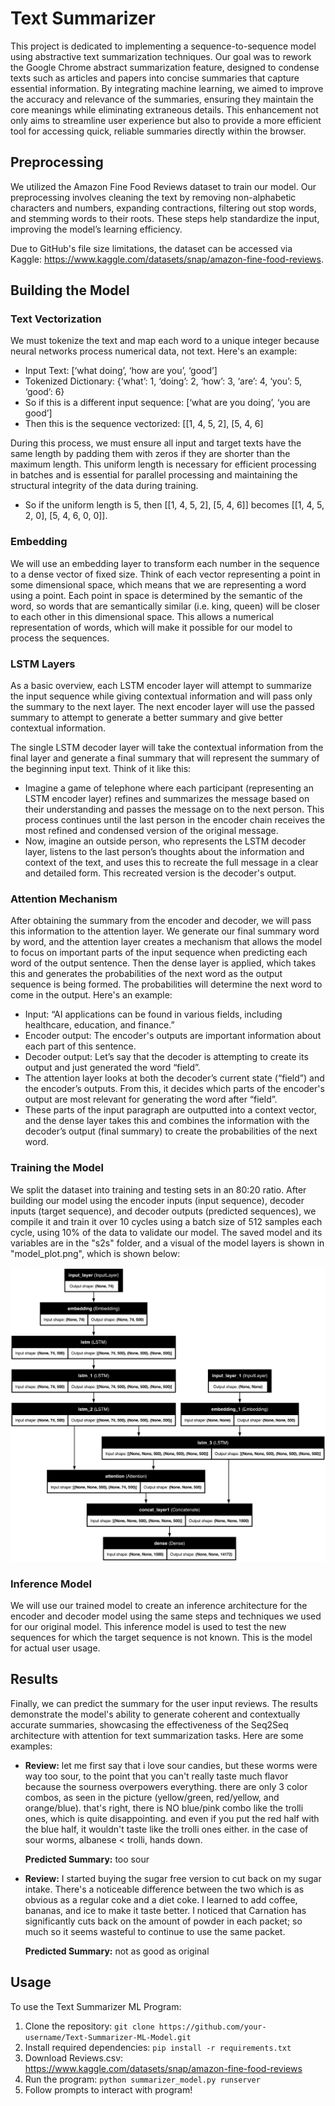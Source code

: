 # Text Summarizer
This project is dedicated to implementing a sequence-to-sequence model using abstractive text summarization techniques. Our goal was to rework the Google Chrome abstract summarization feature, designed to condense texts such as articles and papers into concise summaries that capture essential information. By integrating machine learning, we aimed to improve the accuracy and relevance of the summaries, ensuring they maintain the core meanings while eliminating extraneous details. This enhancement not only aims to streamline user experience but also to provide a more efficient tool for accessing quick, reliable summaries directly within the browser.




## Preprocessing
We utilized the Amazon Fine Food Reviews dataset to train our model. Our preprocessing involves cleaning the text by removing non-alphabetic characters and numbers, expanding contractions, filtering out stop words, and stemming words to their roots. These steps help standardize the input, improving the model’s learning efficiency.

Due to GitHub's file size limitations, the dataset can be accessed via Kaggle: https://www.kaggle.com/datasets/snap/amazon-fine-food-reviews.




## Building the Model
### Text Vectorization
We must tokenize the text and map each word to a unique integer because neural networks process numerical data, not text. Here's an example:

- Input Text: [‘what doing’, ‘how are you’, ‘good’]
- Tokenized Dictionary: {‘what’: 1, ‘doing’: 2, ‘how’: 3, ‘are’: 4, ‘you’: 5, ‘good’: 6}
- So if this is a different input sequence: [‘what are you doing’, ‘you are good’]
- Then this is the sequence vectorized: [[1, 4, 5, 2], [5, 4, 6]

During this process, we must ensure all input and target texts have the same length by padding them with zeros if they are shorter than the maximum length. This uniform length is necessary for efficient processing in batches and is essential for parallel processing and maintaining the structural integrity of the data during training.

- So if the uniform length is 5, then [[1, 4, 5, 2], [5, 4, 6]] becomes [[1, 4, 5, 2, 0], [5, 4, 6, 0, 0]].

### Embedding
We will use an embedding layer to transform each number in the sequence to a dense vector of fixed size. Think of each vector representing a point in some dimensional space, which means that we are representing a word using a point. Each point in space is determined by the semantic of the word, so words that are semantically similar (i.e. king, queen) will be closer to each other in this dimensional space. This allows a numerical representation of words, which will make it possible for our model to process the sequences.

### LSTM Layers
As a basic overview, each LSTM encoder layer will attempt to summarize the input sequence while giving contextual information and will pass only the summary to the next layer. The next encoder layer will use the passed summary to attempt to generate a better summary and give better contextual information.

The single LSTM decoder layer will take the contextual information from the final layer and generate a final summary that will represent the summary of the beginning input text. Think of it like this:

- Imagine a game of telephone where each participant (representing an LSTM encoder layer) refines and summarizes the message based on their understanding and passes the message on to the next person. This process continues until the last person in the encoder chain receives the most refined and condensed version of the original message.
- Now, imagine an outside person, who represents the LSTM decoder layer, listens to the last person’s thoughts about the information and context of the text, and uses this to recreate the full message in a clear and detailed form. This recreated version is the decoder's output.

### Attention Mechanism
After obtaining the summary from the encoder and decoder, we will pass this information to the attention layer. We generate our final summary word by word, and the attention layer creates a mechanism that allows the model to focus on important parts of the input sequence when predicting each word of the output sentence. Then the dense layer is applied, which takes this and generates the probabilities of the next word as the output sequence is being formed. The probabilities will determine the next word to come in the output. Here's an example:

- Input: “AI applications can be found in various fields, including healthcare, education, and finance.”
- Encoder output: The encoder's outputs are important information about each part of this sentence.
- Decoder output: Let’s say that the decoder is attempting to create its output and just generated the word “field”.
- The attention layer looks at both the decoder’s current state (“field”) and the encoder’s outputs. From this, it decides which parts of the encoder's output are most relevant for generating the word after “field”.
- These parts of the input paragraph are outputted into a context vector, and the dense layer takes this and combines the information with the decoder’s output (final summary) to create the probabilities of the next word.

### Training the Model
We split the dataset into training and testing sets in an 80:20 ratio. After building our model using the encoder inputs (input sequence), decoder inputs (target sequence), and decoder outputs (predicted sequences), we compile it and train it over 10 cycles using a batch size of 512 samples each cycle, using 10% of the data to validate our model. The saved model and its variables are in the "s2s" folder, and a visual of the model layers is shown in "model_plot.png", which is shown below:


![Sample Image](model_plot.png)



### Inference Model
We will use our trained model to create an inference architecture for the encoder and decoder model using the same steps and techniques we used for our original model. This inference model is used to test the new sequences for which the target sequence is not known. This is the model for actual user usage.




## Results
Finally, we can predict the summary for the user input reviews. The results demonstrate the model's ability to generate coherent and contextually accurate summaries, showcasing the effectiveness of the Seq2Seq architecture with attention for text summarization tasks. Here are some examples:

- **Review:** let me first say that i love sour candies, but these worms were way too sour, to the point that you can't really taste much flavor because the sourness overpowers everything. there are only 3 color combos, as seen in the picture (yellow/green, red/yellow, and orange/blue). that's right, there is NO blue/pink combo like the trolli ones, which is quite disappointing.  and even if you put the red half with the blue half, it wouldn't taste like the trolli ones either. in the case of sour worms, albanese &lt; trolli, hands down.

  **Predicted Summary:** too sour

- **Review:** I started buying the sugar free version to cut back on my sugar intake. There's a noticeable difference between the two which is as obvious as a regular coke and a diet coke. I learned to add coffee, bananas, and ice to make it taste better. I noticed that Carnation has significantly cuts back on the amount of powder in each packet; so much so it seems wasteful to continue to use the same packet.

  **Predicted Summary:** not as good as original




## Usage
To use the Text Summarizer ML Program:
1. Clone the repository: `git clone https://github.com/your-username/Text-Summarizer-ML-Model.git`
2. Install required dependencies: `pip install -r requirements.txt`
3. Download Reviews.csv: https://www.kaggle.com/datasets/snap/amazon-fine-food-reviews
4. Run the program: `python summarizer_model.py runserver`
5. Follow prompts to interact with program!
